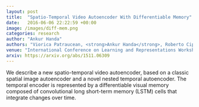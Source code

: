 ```yaml
---
layout: post
title:  "Spatio-Temporal Video Autoencoder With Differentiable Memory"
date:   2016-06-06 22:22:59 +00:00
image: /images/diff-mem.png
categories: research
author: "Ankur Handa"
authors: "Viorica Patraucean, <strong>Ankur Handa</strong>, Roberto Cipolla"
venue: "International Conference on Learning and Representations Workshop Track (ICLRW)"
arxiv: https://arxiv.org/abs/1511.06309
---
```

We describe a new spatio-temporal video autoencoder, based on a classic spatial image autoencoder and a novel nested temporal autoencoder. The temporal encoder is represented by a differentiable visual memory composed of convolutional long short-term memory (LSTM) cells that integrate changes over time.
